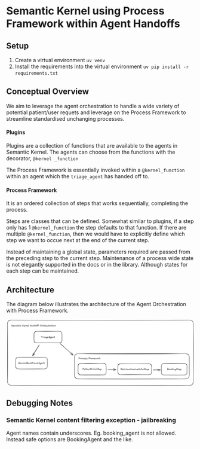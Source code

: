 # Semantic Kernel using Process Framework within Agent Handoffs

## Setup

1. Create a virtual environment `uv venv`
2. Install the requirements into the virtual environment `uv pip install -r requirements.txt`

## Conceptual Overview

We aim to leverage the agent orchestration to handle a wide variety of potential patient/user requets and leverage on the Process Framework to streamline standardised unchanging processes.

#### Plugins

Plugins are a collection of functions that are available to the agents in Semantic Kernel. The agents can choose from the functions with the decorator, `@kernel _function`

The Process Framework is essentially invoked within a `@kernel_function` within an agent which the `triage_agent` has handed off to.

#### Process Framework

It is an ordered collection of steps that works sequentially, completing the process.

Steps are classes that can be defined. Somewhat similar to plugins, if a step only has 1 `@kernel_function` the step defaults to that function. If there are multiple `@kernel_function`, then we would have to explicitly define which step we want to occue next at the end of the current step.

Instead of maintaining a global state, parameters required are passed from the preceding step to the current step. Maintenance of a process wide state is not elegantly supported in the docs or in the library. Although states for each step can be maintained.

## Architecture

The diagram below illustrates the architecture of the Agent Orchestration with Process Framework.

![Orchestration Diagram](./assets/sk%20handoff%20process.png)

## Debugging Notes

### Semantic Kernel content filtering exception - jailbreaking

Agent names contain underscores. Eg. booking_agent is not allowed. Instead safe options are BookingAgent and the like.

